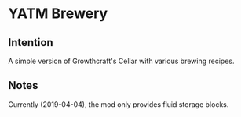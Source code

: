# YATM Brewery

## Intention

A simple version of Growthcraft's Cellar with various brewing recipes.

## Notes

Currently (2019-04-04), the mod only provides fluid storage blocks.
